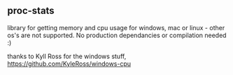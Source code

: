 proc-stats
----------

library for getting memory and cpu usage for windows, mac or linux - other os's are not supported. No production dependancies or compilation needed :)

thanks to Kyll Ross for the windows stuff, https://github.com/KyleRoss/windows-cpu


